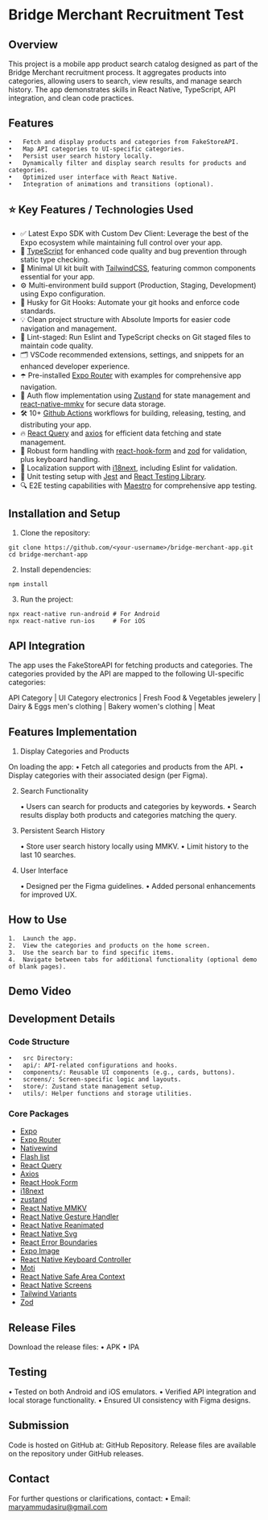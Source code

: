 # Bridge Merchant Recruitment Test

## Overview

This project is a mobile app product search catalog designed as part of the Bridge Merchant recruitment process. It aggregates products into categories, allowing users to search, view results, and manage search history. The app demonstrates skills in React Native, TypeScript, API integration, and clean code practices.

## Features

	•	Fetch and display products and categories from FakeStoreAPI.
	•	Map API categories to UI-specific categories.
	•	Persist user search history locally.
	•	Dynamically filter and display search results for products and categories.
	•	Optimized user interface with React Native.
	•	Integration of animations and transitions (optional).

## ⭐ Key Features / Technologies Used

- ✅ Latest Expo SDK with Custom Dev Client: Leverage the best of the Expo ecosystem while maintaining full control over your app.
- 🎉 [TypeScript](https://www.typescriptlang.org/) for enhanced code quality and bug prevention through static type checking.
- 💅 Minimal UI kit built with [TailwindCSS](https://www.nativewind.dev/), featuring common components essential for your app.
- ⚙️ Multi-environment build support (Production, Staging, Development) using Expo configuration.
- 🦊 Husky for Git Hooks: Automate your git hooks and enforce code standards.
- 💡 Clean project structure with Absolute Imports for easier code navigation and management.
- 🚫 Lint-staged: Run Eslint and TypeScript checks on Git staged files to maintain code quality.
- 🗂 VSCode recommended extensions, settings, and snippets for an enhanced developer experience.
- ☂️ Pre-installed [Expo Router](https://docs.expo.dev/router/introduction/) with examples for comprehensive app navigation.
- 💫 Auth flow implementation using [Zustand](https://github.com/pmndrs/zustand) for state management and [react-native-mmkv](https://github.com/mrousavy/react-native-mmkv) for secure data storage.
- 🛠 10+ [Github Actions](https://github.com/features/actions) workflows for building, releasing, testing, and distributing your app.
- 🔥 [React Query](https://react-query.tanstack.com/) and [axios](https://github.com/axios/axios) for efficient data fetching and state management.
- 🧵 Robust form handling with [react-hook-form](https://react-hook-form.com/) and [zod](https://github.com/colinhacks/zod) for validation, plus keyboard handling.
- 🎯 Localization support with [i18next](https://www.i18next.com/), including Eslint for validation.
- 🧪 Unit testing setup with [Jest](https://jestjs.io/) and [React Testing Library](https://testing-library.com/docs/react-testing-library/intro/).
- 🔍 E2E testing capabilities with [Maestro](https://maestro.mobile.dev/) for comprehensive app testing.

## Installation and Setup

1.	Clone the repository:

```
git clone https://github.com/<your-username>/bridge-merchant-app.git
cd bridge-merchant-app
```

	
 2.	Install dependencies:

```
npm install
```

3.	Run the project:

```
npx react-native run-android # For Android
npx react-native run-ios     # For iOS
```

## API Integration

The app uses the FakeStoreAPI for fetching products and categories. The categories provided by the API are mapped to the following UI-specific categories:

API Category |	UI Category
electronics |	Fresh Food & Vegetables
jewelery |	Dairy & Eggs
men's clothing |	Bakery
women's clothing |	Meat

## Features Implementation

1. Display Categories and Products

On loading the app:
	•	Fetch all categories and products from the API.
	•	Display categories with their associated design (per Figma).

2. Search Functionality

	•	Users can search for products and categories by keywords.
	•	Search results display both products and categories matching the query.

3. Persistent Search History

	•	Store user search history locally using MMKV.
	•	Limit history to the last 10 searches.

4. User Interface

	•	Designed per the Figma guidelines.
	•	Added personal enhancements for improved UX.

## How to Use

	1.	Launch the app.
	2.	View the categories and products on the home screen.
	3.	Use the search bar to find specific items.
	4.	Navigate between tabs for additional functionality (optional demo of blank pages).

## Demo Video

## Development Details

### Code Structure

	•	src Directory:
	•	api/: API-related configurations and hooks.
	•	components/: Reusable UI components (e.g., cards, buttons).
	•	screens/: Screen-specific logic and layouts.
	•	store/: Zustand state management setup.
	•	utils/: Helper functions and storage utilities.

### Core Packages

- [Expo](https://docs.expo.io/)
- [Expo Router](https://docs.expo.dev/router/introduction/)
- [Nativewind](https://www.nativewind.dev/v4/overview)
- [Flash list](https://github.com/Shopify/flash-list)
- [React Query](https://tanstack.com/query/v4)
- [Axios](https://axios-http.com/docs/intro)
- [React Hook Form](https://react-hook-form.com/)
- [i18next](https://www.i18next.com/)
- [zustand](https://github.com/pmndrs/zustand)
- [React Native MMKV](https://github.com/mrousavy/react-native-mmkv)
- [React Native Gesture Handler](https://docs.swmansion.com/react-native-gesture-handler/docs/)
- [React Native Reanimated](https://docs.swmansion.com/react-native-reanimated/docs/)
- [React Native Svg](https://github.com/software-mansion/react-native-svg)
- [React Error Boundaries](https://github.com/bvaughn/react-error-boundary)
- [Expo Image](https://docs.expo.dev/versions/unversioned/sdk/image/)
- [React Native Keyboard Controller](https://github.com/kirillzyusko/react-native-keyboard-controller)
- [Moti](https://moti.fyi/)
- [React Native Safe Area Context](https://github.com/th3rdwave/react-native-safe-area-context)
- [React Native Screens](https://github.com/software-mansion/react-native-screens)
- [Tailwind Variants](https://www.tailwind-variants.org/)
- [Zod](https://zod.dev/)

## Release Files

Download the release files:
	•	APK
	•	IPA

## Testing

•	Tested on both Android and iOS emulators.
•	Verified API integration and local storage functionality.
•	Ensured UI consistency with Figma designs.

## Submission

Code is hosted on GitHub at: GitHub Repository.
Release files are available on the repository under GitHub releases.

## Contact

For further questions or clarifications, contact:
	•	Email: maryammudasiru@gmail.com
